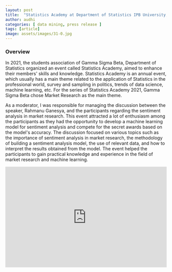 ```yaml
---
layout: post
title:  "Statistics Academy at Department of Statistics IPB University, March 2021"
author: audhi
categories: [ data mining, press release ]
tags: [article]
image: assets/images/31-0.jpg
---
```

### Overview
In 2021, the students association of Gamma Sigma Beta, Department of Statistics organized an event called Statistics Academy, aimed to enhance their members' skills and knowledge. Statistics Academy is an annual event, which usually has a main theme related to the application of Statistics in the professional world, survey and sampling in politics, trends of data science, machine learning, etc. For the series of Statistics Academy 2021, Gamma Sigma Beta chose Market Research as the main theme.

As a moderator, I was responsible for managing the discussion between the speaker, Rahmanu Ganesya, and the participants regarding the sentiment analysis in market research. This event attracted a lot of enthusiasm among the participants as they had the opportunity to develop a machine learning model for sentiment analysis and compete for the secret awards based on the model's accuracy. The discussion focused on various topics such as the importance of sentiment analysis in market research, the methodology of building a sentiment analysis model, the use of relevant data, and how to interpret the results obtained from the model. The event helped the participants to gain practical knowledge and experience in the field of market research and machine learning.

<p><iframe style="width:100%;" height="315" src="https://www.youtube.com/embed/Un5wqRA8wpU" frameborder="0" allow="accelerometer; autoplay; encrypted-media; gyroscope; picture-in-picture" allowfullscreen></iframe></p>
